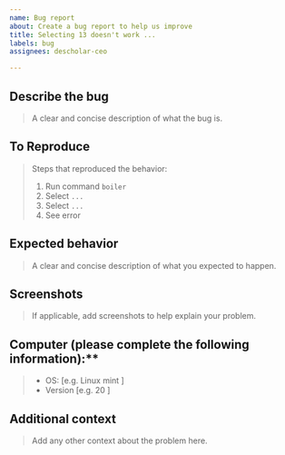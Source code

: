```yaml
---
name: Bug report
about: Create a bug report to help us improve
title: Selecting 13 doesn't work ...
labels: bug
assignees: descholar-ceo

---
```


## Describe the bug
> A clear and concise description of what the bug is.

## To Reproduce
> Steps that reproduced the behavior:
> 1. Run command `boiler`
> 2. Select `...`
> 3. Select `...`
> 4. See error

## Expected behavior
> A clear and concise description of what you expected to happen.

## Screenshots
> If applicable, add screenshots to help explain your problem.

## Computer (please complete the following information):**
 > - OS: [e.g. Linux mint ]
 > - Version [e.g. 20 ]

## Additional context
> Add any other context about the problem here.
